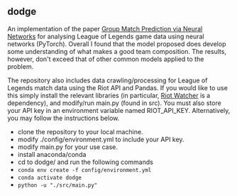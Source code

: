 ## dodge

An implementation of the paper [Group Match Prediction via Neural Networks](https://ceur-ws.org/Vol-2960/paper1.pdf) for analysing League of Legends game data using neural networks (PyTorch). Overall I found that the model proposed does develop some understanding of what makes a good team composition. The results,  however, don't exceed that of other common models applied to the problem.

The repository also includes data crawling/processing for League of Legends match data using the Riot API and Pandas. If you would like to use this simply install the relevant libraries (in particular, [Riot Watcher](https://github.com/pseudonym117/Riot-Watcher) is a dependency), and modify/run main.py (found in src). You must also store your API key in an environment variable named RIOT_API_KEY. Alternatively, you may follow the instructions below.

- clone the repository to your local machine.
- modify ./config/environment.yml to include your API key.
- modify main.py for your use case.
- install anaconda/conda
- cd to dodge/ and run the following commands
- ``` conda env create -f config/environment.yml ```
- ``` conda activate dodge ```
- ``` python -u "./src/main.py" ```
